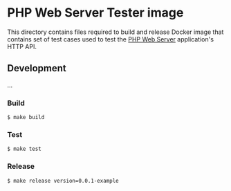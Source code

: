 # PHP Web Server Tester image

This directory contains files required to build and release
Docker image that contains set of test cases used to test
the [PHP Web Server](../php-web-server/README.md) application's HTTP API.

## Development

...

### Build

```
$ make build
```

### Test

```
$ make test
```

### Release

```
$ make release version=0.0.1-example
```
